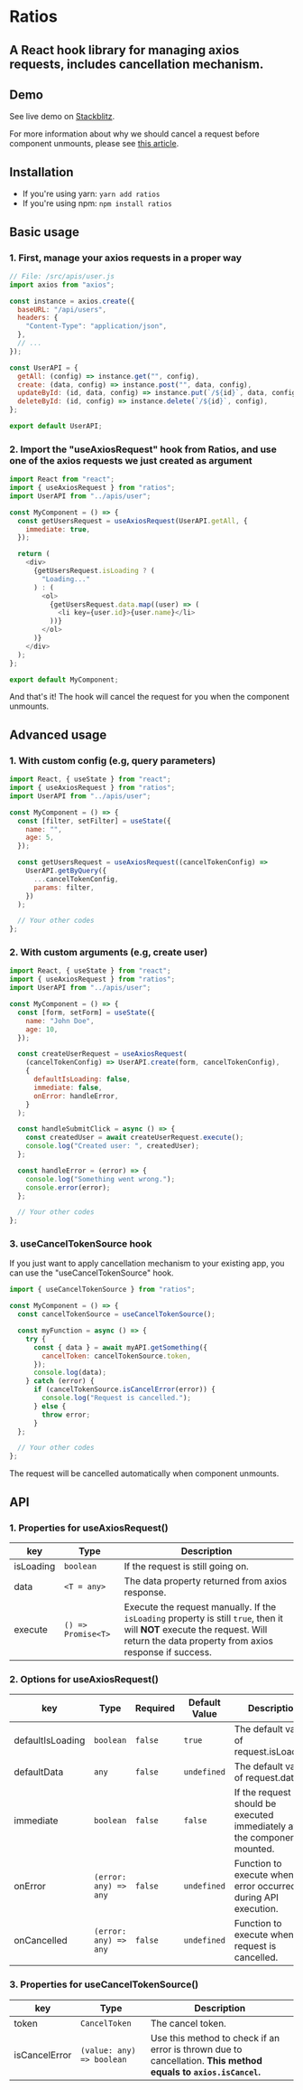 # Ratios

## A React hook library for managing axios requests, includes cancellation mechanism.

## Demo
See live demo on [Stackblitz](https://stackblitz.com/edit/axios-with-ratios).

For more information about why we should cancel a request before component unmounts, please see [this article](https://dev.to/abemscac/ratios-yet-another-react-hook-library-for-axios-but-this-one-handles-cancel-token-for-you-2p7f).

## Installation

- If you're using yarn: ```yarn add ratios```
- If you're using npm: ```npm install ratios```

## Basic usage

### 1. First, manage your axios requests in a proper way

```javascript
// File: /src/apis/user.js
import axios from "axios";

const instance = axios.create({
  baseURL: "/api/users",
  headers: {
    "Content-Type": "application/json",
  },
  // ...
});

const UserAPI = {
  getAll: (config) => instance.get("", config),
  create: (data, config) => instance.post("", data, config),
  updateById: (id, data, config) => instance.put(`/${id}`, data, config),
  deleteById: (id, config) => instance.delete(`/${id}`, config),
};

export default UserAPI;
```

### 2. Import the "useAxiosRequest" hook from Ratios, and use one of the axios requests we just created as argument

```javascript
import React from "react";
import { useAxiosRequest } from "ratios";
import UserAPI from "../apis/user";

const MyComponent = () => {
  const getUsersRequest = useAxiosRequest(UserAPI.getAll, {
    immediate: true,
  });

  return (
    <div>
      {getUsersRequest.isLoading ? (
        "Loading..."
      ) : (
        <ol>
          {getUsersRequest.data.map((user) => (
            <li key={user.id}>{user.name}</li>
          ))}
        </ol>
      )}
    </div>
  );
};

export default MyComponent;
```

And that's it! The hook will cancel the request for you when the component unmounts.

## Advanced usage

### 1. With custom config (e.g, query parameters)

```javascript
import React, { useState } from "react";
import { useAxiosRequest } from "ratios";
import UserAPI from "../apis/user";

const MyComponent = () => {
  const [filter, setFilter] = useState({
    name: "",
    age: 5,
  });

  const getUsersRequest = useAxiosRequest((cancelTokenConfig) =>
    UserAPI.getByQuery({
      ...cancelTokenConfig,
      params: filter,
    })
  );

  // Your other codes
};
```

### 2. With custom arguments (e.g, create user)

```javascript
import React, { useState } from "react";
import { useAxiosRequest } from "ratios";
import UserAPI from "../apis/user";

const MyComponent = () => {
  const [form, setForm] = useState({
    name: "John Doe",
    age: 10,
  });

  const createUserRequest = useAxiosRequest(
    (cancelTokenConfig) => UserAPI.create(form, cancelTokenConfig),
    {
      defaultIsLoading: false,
      immediate: false,
      onError: handleError,
    }
  );

  const handleSubmitClick = async () => {
    const createdUser = await createUserRequest.execute();
    console.log("Created user: ", createdUser);
  };

  const handleError = (error) => {
    console.log("Something went wrong.");
    console.error(error);
  };

  // Your other codes
};
```

### 3. useCancelTokenSource hook

If you just want to apply cancellation mechanism to your existing app, you can use the "useCancelTokenSource" hook.

```javascript
import { useCancelTokenSource } from "ratios";

const MyComponent = () => {
  const cancelTokenSource = useCancelTokenSource();

  const myFunction = async () => {
    try {
      const { data } = await myAPI.getSomething({
        cancelToken: cancelTokenSource.token,
      });
      console.log(data);
    } catch (error) {
      if (cancelTokenSource.isCancelError(error)) {
        console.log("Request is cancelled.");
      } else {
        throw error;
      }
  };

  // Your other codes
};
```

The request will be cancelled automatically when component unmounts.

## API

### 1. Properties for useAxiosRequest()

| key       | Type               | Description                                                                                                                                                                        |
| --------- | ------------------ | ---------------------------------------------------------------------------------------------------------------------------------------------------------------------------------- |
| isLoading | `boolean`          | If the request is still going on.                                                                                                                                                  |
| data      | `<T = any>`        | The data property returned from axios response.                                                                                                                                    |
| execute   | `() => Promise<T>` | Execute the request manually. If the `isLoading` property is still `true`, then it will **NOT** execute the request. Will return the data property from axios response if success. |

### 2. Options for useAxiosRequest()

| key              | Type                  | Required | Default Value | Description                                                                   |
| ---------------- | --------------------- | -------- | ------------- | ----------------------------------------------------------------------------- |
| defaultIsLoading | `boolean`             | `false`  | `true`        | The default value of request.isLoading.                                       |
| defaultData      | `any`                 | `false`  | `undefined`   | The default value of request.data.                                            |
| immediate        | `boolean`             | `false`  | `false`       | If the request should be executed immediately after the component is mounted. |
| onError          | `(error: any) => any` | `false`  | `undefined`   | Function to execute when an error occurred during API execution.              |
| onCancelled      | `(error: any) => any` | `false`  | `undefined`   | Function to execute when the request is cancelled.                            |

### 3. Properties for useCancelTokenSource()

| key           | Type                      | Description                                                                                                     |
| ------------- | ------------------------- | --------------------------------------------------------------------------------------------------------------- |
| token         | `CancelToken`             | The cancel token.                                                                                               |
| isCancelError | `(value: any) => boolean` | Use this method to check if an error is thrown due to cancellation. **This method equals to `axios.isCancel`.** |
